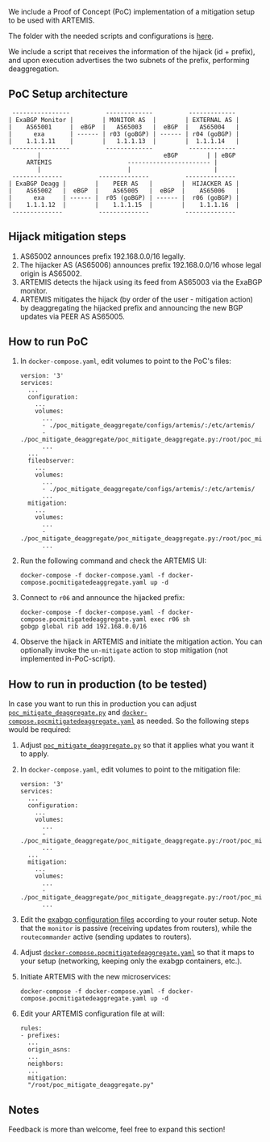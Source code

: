 We include a Proof of Concept (PoC) implementation of a mitigation setup to be used with ARTEMIS.

The folder with the needed scripts and configurations is [here](https://github.com/FORTH-ICS-INSPIRE/artemis/tree/master/poc_mitigate_deaggregate).

We include a script that receives the information of the hijack (id + prefix), and upon
execution advertises the two subnets of the prefix, performing deaggregation.

## PoC Setup architecture

```
 ----------------          -------------          -------------
| ExaBGP Monitor |        | MONITOR AS  |        | EXTERNAL AS |
|    AS65001     |  eBGP  |   AS65003   |  eBGP  |   AS65004   |
|      exa       | ------ | r03 (goBGP) | ------ | r04 (goBGP) |
|    1.1.1.11    |        |   1.1.1.13  |        |  1.1.1.14   |
 ----------------          -------------          -------------
        |                                  eBGP        | | eBGP
     ARTEMIS                     ----------------------- |
        |                        |                       |
 --------------          --------------          --------------
| ExaBGP Deagg |        |    PEER AS   |        |  HIJACKER AS |
|    AS65002   |  eBGP  |    AS65005   |  eBGP  |    AS65006   |
|      exa     | ------ |  r05 (goBGP) | ------ |  r06 (goBGP) |
|    1.1.1.12  |        |    1.1.1.15  |        |    1.1.1.16  |
 --------------          --------------          --------------
```

## Hijack mitigation steps
1. AS65002 announces prefix 192.168.0.0/16 legally.
2. The hijacker AS (AS65006) announces prefix 192.168.0.0/16 whose legal origin is AS65002.
3. ARTEMIS detects the hijack using its feed from AS65003 via the ExaBGP monitor.
4. ARTEMIS mitigates the hijack (by order of the user - mitigation action) by deaggregating the hijacked prefix and announcing the new
BGP updates via PEER AS AS65005.

## How to run PoC

1. In `docker-compose.yaml`, edit volumes to point to the PoC's files:

    ```
    version: '3'
    services:
      ...
      configuration:
        ...
        volumes:
          ...
          - ./poc_mitigate_deaggregate/configs/artemis/:/etc/artemis/
          - ./poc_mitigate_deaggregate/poc_mitigate_deaggregate.py:/root/poc_mitigate_deaggregate.py
          ...
      ...
      fileobserver:
        ...
        volumes:
          ...
          - ./poc_mitigate_deaggregate/configs/artemis/:/etc/artemis/
          ...
      mitigation:
        ...
        volumes:
          ...
          - ./poc_mitigate_deaggregate/poc_mitigate_deaggregate.py:/root/poc_mitigate_deaggregate.py
          ...
    ```

2. Run the following command and check the ARTEMIS UI:

   ```
   docker-compose -f docker-compose.yaml -f docker-compose.pocmitigatedeaggregate.yaml up -d
   ```
3. Connect to `r06` and  announce the hijacked prefix:

   ```
   docker-compose -f docker-compose.yaml -f docker-compose.pocmitigatedeaggregate.yaml exec r06 sh
   gobgp global rib add 192.168.0.0/16
   ```
4. Observe the hijack in ARTEMIS and initiate the mitigation action. You can optionally invoke the `un-mitigate` action to stop mitigation (not implemented in-PoC-script).

## How to run in production (to be tested)

In case you want to run this in production you can adjust [`poc_mitigate_deaggregate.py`](https://github.com/FORTH-ICS-INSPIRE/artemis/blob/master/poc_mitigate_deaggregate/poc_mitigate_deaggregate.py) and [`docker-compose.pocmitigatedeaggregate.yaml`](https://github.com/FORTH-ICS-INSPIRE/artemis/blob/master/docker-compose.pocmitigatedeaggregate.yaml) as needed. So the following steps would be required:

1. Adjust [`poc_mitigate_deaggregate.py`](https://github.com/FORTH-ICS-INSPIRE/artemis/blob/master/poc_mitigate_deaggregate/poc_mitigate_deaggregate.py) so that it applies what you want it to apply.

2. In `docker-compose.yaml`, edit volumes to point to the mitigation file:

    ```
    version: '3'
    services:
      ...
      configuration:
        ...
        volumes:
          ...
          - ./poc_mitigate_deaggregate/poc_mitigate_deaggregate.py:/root/poc_mitigate_deaggregate.py
          ...
      ...
      mitigation:
        ...
        volumes:
          ...
          - ./poc_mitigate_deaggregate/poc_mitigate_deaggregate.py:/root/poc_mitigate_deaggregate.py
          ...
    ```

3. Edit the [exabgp configuration files](https://github.com/FORTH-ICS-INSPIRE/artemis/tree/master/poc_mitigate_deaggregate/configs/exabgp) according to your router setup. Note that the `monitor` is passive (receiving updates from routers), while the `routecommander` active (sending updates to routers).

4. Adjust [`docker-compose.pocmitigatedeaggregate.yaml`](https://github.com/FORTH-ICS-INSPIRE/artemis/blob/master/docker-compose.pocmitigatedeaggregate.yaml) so that it maps to your setup (networking, keeping only the exabgp containers, etc.).

5. Initiate ARTEMIS with the new microservices:

   ```
   docker-compose -f docker-compose.yaml -f docker-compose.pocmitigatedeaggregate.yaml up -d
   ```

6. Edit your ARTEMIS configuration file at will:

   ```
   rules:
   - prefixes:
     ...
     origin_asns:
     ...
     neighbors:
     ...
     mitigation:
     "/root/poc_mitigate_deaggregate.py"
   ```

## Notes

Feedback is more than welcome, feel free to expand this section!
